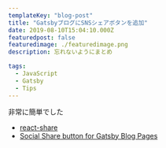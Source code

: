 ```yaml
---
templateKey: "blog-post"
title: "GatsbyブログにSNSシェアボタンを追加"
date: 2019-08-10T15:04:10.000Z
featuredpost: false
featuredimage: ./featuredimage.png
description: 忘れないようにまとめ

tags:
  - JavaScript
  - Gatsby
  - Tips
---
```


非常に簡単でした

- [react-share](https://www.npmjs.com/package/react-share)
- [Social Share button for Gatsby Blog Pages](https://swas.io/blog/social-share-button-for-gatsby-blog-pages/)
